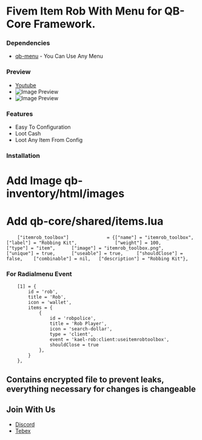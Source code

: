 # Fivem Item Rob With Menu for QB-Core Framework.

### Dependencies
- [qb-menu](https://github.com/qbcore-framework/qb-menu) - You Can Use Any Menu


### Preview
- [Youtube](https://youtu.be/GEnwjLEttac)
- ![Image Preview](https://media.discordapp.net/attachments/1079128394320580668/1079153230681997442/image.png)
- ![Image Preview](https://media.discordapp.net/attachments/1079128394320580668/1079153506549760170/image.png)


### Features
- Easy To Configuration
- Loot Cash
- Loot Any Item From Config

### Installation

# Add Image qb-inventory/html/images

# Add qb-core/shared/items.lua
```
	["itemrob_toolbox"] 			 = {["name"] = "itemrob_toolbox", 					["label"] = "Robbing Kit", 				["weight"] = 100, 		["type"] = "item", 		["image"] = "itemrob_toolbox.png", 		["unique"] = true, 		["useable"] = true, 	["shouldClose"] = false,	["combinable"] = nil,   ["description"] = "Robbing Kit"},

```

### For Radialmenu Event
```
    [1] = {
        id = 'rob',
        title = 'Rob',
        icon = 'wallet',
        items = {
            {
                id = 'robpolice',
                title = 'Rob Player',
                icon = 'search-dollar',
                type = 'client',
                event = 'kael-rob:client:useitemrobtoolbox',
                shouldClose = true
            },
        }
    },
```


## Contains encrypted file to prevent leaks, everything necessary for changes is changeable

## Join With Us
- [Discord](https://discord.gg/NbpHD9RaSJ)
- [Tebex](https://kael.tebex.io/)
